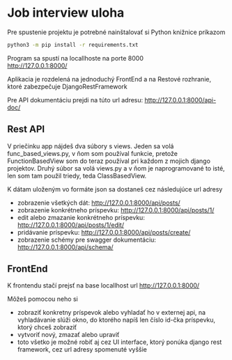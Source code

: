 # Job interview uloha
Pre spustenie projektu je potrebné nainštalovať si Python knižnice príkazom

```zsh
python3 -m pip install -r requirements.txt
```

Program sa spustí na locallhoste na porte 8000 \
http://127.0.0.1:8000/

Aplikacia je rozdelená na jednoduchý FrontEnd a na Restové rozhranie, ktoré zabezpečuje DjangoRestFramework

Pre API dokumentáciu prejdi na túto url adresu: http://127.0.0.1:8000/api-doc/

## Rest API

V priečinku app nájdeš dva súbory s views. Jeden sa volá func_based_views.py, v ňom som používal funkcie, pretože FunctionBasedView som do teraz používal pri každom z mojich django projektov. Druhý súbor sa volá views.py a v ňom je naprogramované to isté, len som tam použil triedy, teda ClassBasedView. 

K dátam uloženým vo formáte json sa dostaneš cez následujúce url adresy
- zobrazenie všetkých dát: http://127.0.0.1:8000/api/posts/
- zobrazenie konkrétneho príspevku: http://127.0.0.1:8000/api/posts/1/ 
- edit alebo zmazanie konkrétneho príspevku: http://127.0.0.1:8000/api/posts/1/edit/ 
- pridávanie príspevku: http://127.0.0.1:8000/api/posts/create/
- zobrazenie schémy pre swagger dokumentáciu: http://127.0.0.1:8000/api/schema/

## FrontEnd
K frontendu stačí prejsť na base locallhost url http://127.0.0.1:8000/

Môžeš pomocou neho si 
- zobraziť konkretny príspevok alebo vyhladať ho v externej api,
na vyhladávanie slúži okno, do ktorého napíš len číslo id-čka príspevku, ktorý chceš zobraziť
- vytvoriť nový, zmazať alebo upraviť
- toto všetko je možné robiť aj cez UI interface, ktorý ponúka django rest framework, cez url adresy spomenuté vyššie
